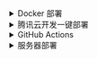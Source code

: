 
<details><summary>Docker 部署</summary>

1. 按照 [README.md](https://github.com/ceajs/cea#%E4%BD%9C%E4%B8%BA%E5%91%BD%E4%BB%A4%E8%A1%8C%E4%BD%BF%E7%94%A8) 安装 cea，使用 CLI 配置用户(如果你用配置文件，记得运行 `cea load` 来加载用户)

2. 构建 Image 并运行 Container

   ```bash
   sudo docker build -t cea-check-in https://github.com/ceajs/cea.git#main:cea
   
   sudo docker run -dv /tmp/conf:/tmp/conf cea-check-in
   ```

  </details>

<details><summary>腾讯云开发一键部署</summary>

> 本说明帮助你**一键部署**自动签到程序到腾讯云开发
>
> **未开通云开发&新注册用户**需要先开通云开发，具体过程为：在 [此地址](https://console.cloud.tencent.com/tcb?from=12335) 注册登录，完成后再进入 [开通地址](https://console.cloud.tencent.com/tcb?from=12335) 开通 ⇢ <strong>不创建环境(请勾选)</strong>，其它默认 ⇢ 跳转到授权界面并授权，开通成功

[![](https://main.qcloudimg.com/raw/67f5a389f1ac6f3b4d04c7256438e44f.svg)](https://console.cloud.tencent.com/tcb/env/index?action=CreateAndDeployCloudBaseProject&appUrl=https%3A%2F%2Fgithub.com%2Fceajs%2Fcea&branch=main)

1. 点击 ☝ 部署按钮 ⇢ 登录腾讯云 ⇢ <strong>使用免费资源(记得勾选)</strong>
   ⇢ `环境名称` 填入 cea ⇢ 下一步 ⇢ 完成

2. 等待几秒(部署完成后) ⇢ 左栏 `云函数` ⇢ 点击 `cea` 进入此函数配置界面 ⇢ `函数代码` 拦下在线编辑器里修改 `conf.toml` 文件 ⇢ 请参考[配置文件说明](./config.md)请自行填入 ⇢ 先**保存**后测试，无报错则成功部署

3. 教程结束 ⚡ (如有问题，请附带日志提交 issue)，此函数会自动在每天 6:00 触发

  </details>

<details><summary>GitHub Actions</summary>

> 考虑到 GitHub 近期对 Actions 监管（并且部分学校限制国外主机访问），本项目将禁用 Actions 部署
  </details>

<details><summary>服务器部署</summary>

1. 按照 [README.md](https://github.com/ceajs/cea#%E4%BD%9C%E4%B8%BA%E5%91%BD%E4%BB%A4%E8%A1%8C%E4%BD%BF%E7%94%A8) 安装 cea，配置用户

2. 正确配置 cron 服务，以下命令仅供参考

   ```bash
   0 6 * * * /usr/local/bin/node /usr/local/bin/cea sign
   ```

  </details>

